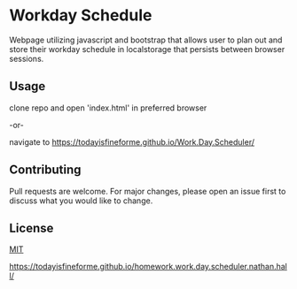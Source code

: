 # Workday Schedule

Webpage utilizing javascript and bootstrap that allows user to plan out and store their workday schedule in localstorage that persists between browser sessions.

## Usage

clone repo and open 'index.html' in preferred browser

-or-

navigate to https://todayisfineforme.github.io/Work.Day.Scheduler/

## Contributing

Pull requests are welcome. For major changes, please open an issue first to discuss what you would like to change.


## License

[MIT](https://choosealicense.com/licenses/mit/)

https://todayisfineforme.github.io/homework.work.day.scheduler.nathan.hall/
